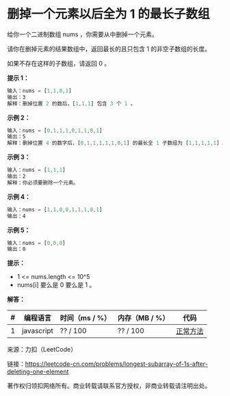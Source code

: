 # 删掉一个元素以后全为 1 的最长子数组

给你一个二进制数组 nums ，你需要从中删掉一个元素。

请你在删掉元素的结果数组中，返回最长的且只包含 1 的非空子数组的长度。

如果不存在这样的子数组，请返回 0 。

**提示 1：**

``` javascript
输入：nums = [1,1,0,1]
输出：3
解释：删掉位置 2 的数后，[1,1,1] 包含 3 个 1 。
```

**示例 2：**

``` javascript
输入：nums = [0,1,1,1,0,1,1,0,1]
输出：5
解释：删掉位置 4 的数字后，[0,1,1,1,1,1,0,1] 的最长全 1 子数组为 [1,1,1,1,1] 。
```

**示例 3：**

``` javascript
输入：nums = [1,1,1]
输出：2
解释：你必须要删除一个元素。
```

**示例 4：**

``` javascript
输入：nums = [1,1,0,0,1,1,1,0,1]
输出：4
```

**示例 5：**

``` javascript
输入：nums = [0,0,0]
输出：0
```

**提示：**

- 1 <= nums.length <= 10^5
- nums[i] 要么是 0 要么是 1 。

**解答：**

**#**|**编程语言**|**时间（ms / %）**|**内存（MB / %）**|**代码**
--|--|--|--|--
1|javascript|?? / 100|?? / 100|[正常方法](./javascript/ac_v1.js)

来源：力扣（LeetCode）

链接：https://leetcode-cn.com/problems/longest-subarray-of-1s-after-deleting-one-element

著作权归领扣网络所有。商业转载请联系官方授权，非商业转载请注明出处。
